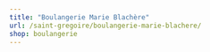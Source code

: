 ```yaml
---
title: "Boulangerie Marie Blachère"
url: /saint-gregoire/boulangerie-marie-blachere/
shop: boulangerie
---
```

